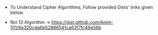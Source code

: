 * To Understand Cipher Algorithms, Follow provided Gists' links given below.

- Rot 13 Algorithm -> https://gist.github.com/Anim-101/6e320cda6b52886541ca63f7fc49e56b

